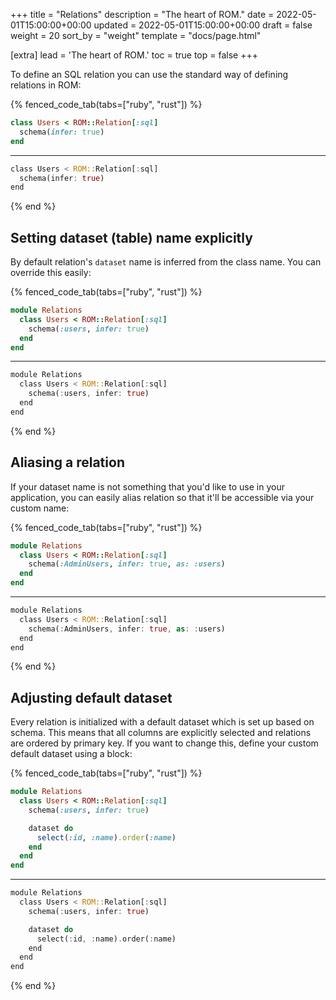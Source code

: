 +++
title = "Relations"
description = "The heart of ROM."
date = 2022-05-01T15:00:00+00:00
updated = 2022-05-01T15:00:00+00:00
draft = false
weight = 20
sort_by = "weight"
template = "docs/page.html"

[extra]
lead = 'The heart of ROM.'
toc = true
top = false
+++

To define an SQL relation you can use the standard way of defining relations in
ROM:

{% fenced_code_tab(tabs=["ruby", "rust"]) %}

```ruby
class Users < ROM::Relation[:sql]
  schema(infer: true)
end
```

---

```rust
class Users < ROM::Relation[:sql]
  schema(infer: true)
end
```

{% end %}

## Setting dataset (table) name explicitly

By default relation's `dataset` name is inferred from the class name. You can
override this easily:

{% fenced_code_tab(tabs=["ruby", "rust"]) %}

```ruby
module Relations
  class Users < ROM::Relation[:sql]
    schema(:users, infer: true)
  end
end
```

---

```rust
module Relations
  class Users < ROM::Relation[:sql]
    schema(:users, infer: true)
  end
end
```

{% end %}

## Aliasing a relation

If your dataset name is not something that you'd like to use in your application,
you can easily alias relation so that it'll be accessible via your custom name:

{% fenced_code_tab(tabs=["ruby", "rust"]) %}

```ruby
module Relations
  class Users < ROM::Relation[:sql]
    schema(:AdminUsers, infer: true, as: :users)
  end
end
```

---

```rust
module Relations
  class Users < ROM::Relation[:sql]
    schema(:AdminUsers, infer: true, as: :users)
  end
end
```

{% end %}

## Adjusting default dataset

Every relation is initialized with a default dataset which is set up based on schema.
This means that all columns are explicitly selected and relations are ordered by
primary key. If you want to change this, define your custom default dataset using a block:

{% fenced_code_tab(tabs=["ruby", "rust"]) %}

```ruby
module Relations
  class Users < ROM::Relation[:sql]
    schema(:users, infer: true)

    dataset do
      select(:id, :name).order(:name)
    end
  end
end
```

---

```rust
module Relations
  class Users < ROM::Relation[:sql]
    schema(:users, infer: true)

    dataset do
      select(:id, :name).order(:name)
    end
  end
end
```

{% end %}
